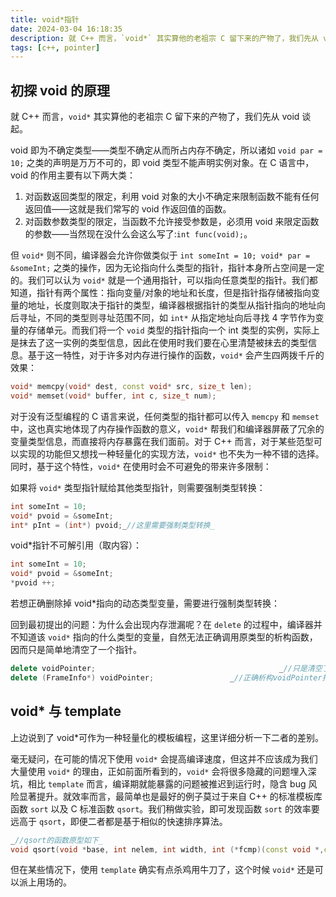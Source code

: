 ```yaml
---
title: void*指针
date: 2024-03-04 16:18:35
description: 就 C++ 而言，`void*` 其实算他的老祖宗 C 留下来的产物了，我们先从 void 谈起。
tags: [c++, pointer]
---
```

## 初探 void 的原理

就 C++ 而言，`void*` 其实算他的老祖宗 C 留下来的产物了，我们先从 void 谈起。

void 即为不确定类型——类型不确定从而所占内存不确定，所以诸如 `void par = 10;` 之类的声明是万万不可的，即 void 类型不能声明实例对象。在 C 语言中，void 的作用主要有以下两大类：

1. 对函数返回类型的限定，利用 void 对象的大小不确定来限制函数不能有任何返回值——这就是我们常写的 void 作返回值的函数。
2. 对函数参数类型的限定，当函数不允许接受参数是，必须用 void 来限定函数的参数——当然现在没什么会这么写了:`int func(void);`。

但 `void*` 则不同，编译器会允许你做类似于 `int someInt = 10; void* par = &someInt;` 之类的操作，因为无论指向什么类型的指针，指针本身所占空间是一定的。我们可以认为 `void*` 就是一个通用指针，可以指向任意类型的指针。我们都知道，指针有两个属性：指向变量/对象的地址和长度，但是指针指存储被指向变量的地址，长度则取决于指针的类型，编译器根据指针的类型从指针指向的地址向后寻址，不同的类型则寻址范围不同，如 `int*` 从指定地址向后寻找 4 字节作为变量的存储单元。而我们将一个 `void` 类型的指针指向一个 int 类型的实例，实际上是抹去了这一实例的类型信息，因此在使用时我们要在心里清楚被抹去的类型信息。基于这一特性，对于许多对内存进行操作的函数，`void*` 会产生四两拨千斤的效果：

```cpp
void* memcpy(void* dest, const void* src, size_t len);
void* memset(void* buffer, int c, size_t num);
```

对于没有泛型编程的 C 语言来说，任何类型的指针都可以传入 `memcpy` 和 `memset` 中，这也真实地体现了内存操作函数的意义，`void*` 帮我们和编译器屏蔽了冗余的变量类型信息，而直接将内存暴露在我们面前。对于 C++ 而言，对于某些范型可以实现的功能但又想找一种轻量化的实现方法，`void*` 也不失为一种不错的选择。同时，基于这个特性，`void*` 在使用时会不可避免的带来许多限制：

如果将 `void*` 类型指针赋给其他类型指针，则需要强制类型转换：

```cpp
int someInt = 10;
void* pvoid = &someInt;
int* pInt = (int*) pvoid;_//这里需要强制类型转换_
```

void*指针不可解引用（取内容）：

```cpp
int someInt = 10;
void* pvoid = &someInt;
*pvoid ++;                                                                                _//Error, void*无法解引用_
```

若想正确删除掉 void*指向的动态类型变量，需要进行强制类型转换：

回到最初提出的问题：为什么会出现内存泄漏呢？在 `delete` 的过程中，编译器并不知道该 `void*` 指向的什么类型的变量，自然无法正确调用原类型的析构函数，因而只是简单地清空了一个指针。

```cpp
delete voidPointer;                                         _//只是清空了一个指针_
delete (FrameInfo*) voidPointer;                 _//正确析构voidPointer指向的变量。_
```

## void* 与 template

上边说到了 void*可作为一种轻量化的模板编程，这里详细分析一下二者的差别。

毫无疑问，在可能的情况下使用 `void*` 会提高编译速度，但这并不应该成为我们大量使用 `void*` 的理由，正如前面所看到的，`void*` 会将很多隐藏的问题埋入深坑，相比 `template` 而言，编译期就能暴露的问题被推迟到运行时，隐含 bug 风险显著提升。就效率而言，最简单也是最好的例子莫过于来自 C++ 的标准模板库函数 `sort` 以及 C 标准函数 `qsort`。我们稍做实验，即可发现函数 `sort` 的效率要远高于 `qsort`，即便二者都是基于相似的快速排序算法。

```cpp
_//qsort的函数原型如下_
void qsort(void *base, int nelem, int width, int (*fcmp)(const void *,const void *));
```

但在某些情况下，使用 `template` 确实有点杀鸡用牛刀了，这个时候 `void*` 还是可以派上用场的。

